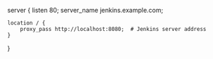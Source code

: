 


server {
    listen 80;
    server_name jenkins.example.com;

    location / {
        proxy_pass http://localhost:8080;  # Jenkins server address 
    }

}
 

